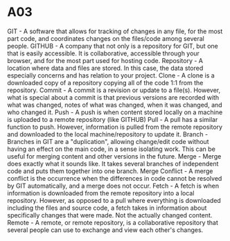 # A03

GIT - A software that allows for tracking of changes in any file, for the most part code, and coordinates changes on the files/code among several people.
GITHUB - A company that not only is a repository for GIT, but one that is easily accessible. It is collaborative, accessible through your browser, and for the most part used for hosting code.
Repository - A location where data and files are stored. In this case, the data stored especially concerns and has relation to your project. 
Clone - A clone is a downloaded copy of a repository copying all of the code 1:1 from the repository.
Commit - A commit is a revision or update to a file(s). However, what is special about a commit is that previous versions are recorded with what was changed, notes of what was changed, when it was changed, and who changed it.
Push - A push is when content stored locally on a machine is uploaded to a remote repository (like GITHUB)
Pull - A pull has a similar function to push. However, information is pulled from the remote repository and downloaded to the local machine/repository to update it.
Branch - Branches in GIT are a "duplication", allowing change/edit code without having an effect on the main code, in a sense isolating work. This can be useful for merging content and other versions in the future. 
Merge - Merge does exactly what it sounds like. It takes several branches of independent code and puts them together into one branch.
Merge Conflict - A merge conflict is the occurrence when the differences in code cannot be resolved by GIT automatically, and a merge does not occur.
Fetch - A fetch is when information is downloaded from the remote repository into a local repository. However, as opposed to a pull where everything is downloaded including the files and source code, a fetch takes in information about specifically changes that were made. Not the actually changed content.
Remote - A remote, or remote repository, is a collaborative repository that several people can use to exchange and view each other's changes.
